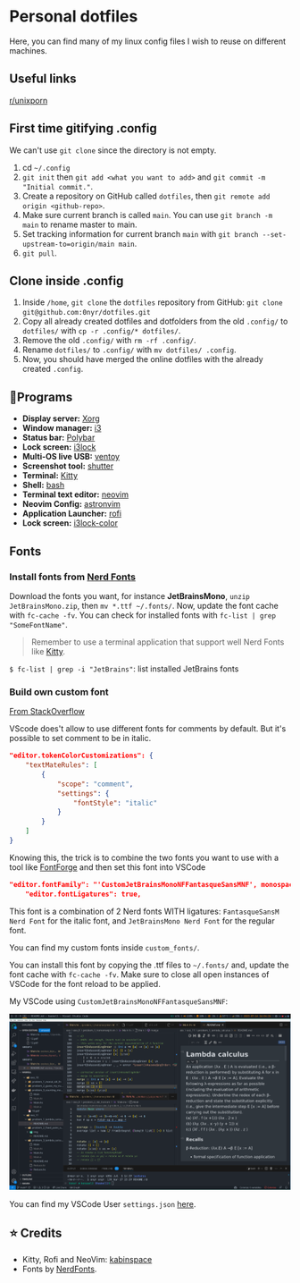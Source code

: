 # Personal dotfiles

Here, you can find many of my linux config files I wish to reuse on different machines.

## Useful links

[r/unixporn](https://www.reddit.com/r/unixporn/comments/wc7b33/i3wm_my_functional_first_rice/)

## First time gitifying .config

We can't use `git clone` since the directory is not empty.

1. cd `~/.config`
2. `git init` then `git add <what you want to add>` and `git commit -m "Initial commit."`.
3. Create a repository on GitHub called `dotfiles`, then `git remote add origin <github-repo>`.
4. Make sure current branch is called `main`. You can use `git branch -m main` to rename master to main.
5. Set tracking information for current branch `main` with `git branch --set-upstream-to=origin/main main`.
6. `git pull`.

## Clone inside .config

1. Inside `/home`, `git clone` the `dotfiles` repository from GitHub: `git clone git@github.com:0nyr/dotfiles.git`
2. Copy all already created dotfiles and dotfolders from the old `.config/` to `dotfiles/` with `cp -r .config/* dotfiles/`.
3. Remove the old `.config/` with `rm -rf .config/`.
4. Rename `dotfiles/` to `.config/` with `mv dotfiles/ .config`.
5. Now, you should have merged the online dotfiles with the already created `.config`.

## 🌱Programs

+ **Display server:** [Xorg](https://wiki.archlinux.org/title/xorg)
+ **Window manager:** [i3](https://i3wm.org/)
+ **Status bar:** [Polybar](https://github.com/polybar/polybar)
+ **Lock screen:** [i3lock](https://github.com/i3/i3lock)
+ **Multi-OS live USB:** [ventoy](https://www.ventoy.net/en/index.html)
+ **Screenshot tool:** [shutter](https://shutter-project.org/)
+ **Terminal:** [Kitty](https://github.com/kovidgoyal/kitty)
+ **Shell:** [bash](https://www.gnu.org/software/bash/)
+ **Terminal text editor:** [neovim](https://github.com/neovim/neovim)
+ **Neovim Config:** [astronvim](https://github.com/AstroNvim/AstroNvim)
+ **Application Launcher:** [rofi](https://github.com/davatorium/rofi)
+ **Lock screen:** [i3lock-color](https://github.com/Raymo111/i3lock-color)

## Fonts

### Install fonts from [Nerd Fonts](https://www.nerdfonts.com/#home)

Download the fonts you want, for instance **JetBrainsMono**, `unzip JetBrainsMono.zip`, then `mv *.ttf ~/.fonts/`. Now, update the font cache with `fc-cache -fv`. You can check for installed fonts with `fc-list | grep "SomeFontName"`.

> Remember to use a terminal application that support well Nerd Fonts like [Kitty](https://github.com/kovidgoyal/kitty).

`$ fc-list | grep -i "JetBrains"`: list installed JetBrains fonts

### Build own custom font

[From StackOverflow](https://stackoverflow.com/a/67694013/10798114)

VScode does't allow to use different fonts for comments by default. But it's possible to set comment to be in italic.

```json
"editor.tokenColorCustomizations": {
    "textMateRules": [
        {
            "scope": "comment",
            "settings": {
                "fontStyle": "italic"
            }
        }
    ]
}
```

Knowing this, the trick is to combine the two fonts you want to use with a tool like [FontForge](https://fontforge.org/en-US/) and then set this font into VSCode

```json
"editor.fontFamily": "'CustomJetBrainsMonoNFFantasqueSansMNF', monospace",
    "editor.fontLigatures": true,
```

This font is a combination of 2 Nerd fonts WITH ligatures: `FantasqueSansM Nerd Font` for the italic font, and `JetBrainsMono Nerd Font` for the regular font.

You can find my custom fonts inside `custom_fonts/`.

You can install this font by copying the .ttf files to `~/.fonts/` and, update the font cache with `fc-cache -fv`. Make sure to close all open instances of VSCode for the font reload to be applied.

My VSCode using `CustomJetBrainsMonoNFFantasqueSansMNF`:

![vscode screenshot](./img/screenshots/screenshoot_2023_07_12_vscode.png)

You can find my VSCode User `settings.json` [here](./Code/User/settings.json).

## ⭐️ Credits

* Kitty, Rofi and NeoVim: [kabinspace](https://github.com/kabinspace)
* Fonts by [NerdFonts](https://www.nerdfonts.com/#home).
